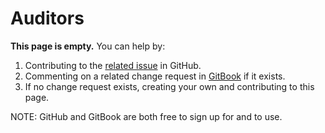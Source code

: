 # Auditors

**This page is empty.** You can help by:

1. Contributing to the [related issue](https://github.com/TeleportXYZ/TRIP-Guides/issues/9) in GitHub.
2. Commenting on a related change request in [GitBook](https://app.gitbook.com/invite/0WSd8UiSeH2xhfJrSbUr/YFiygcuBiy7oN3WJyDRs) if it exists.
3. If no change request exists, creating your own and contributing to this page.

NOTE: GitHub and GitBook are both free to sign up for and to use.
